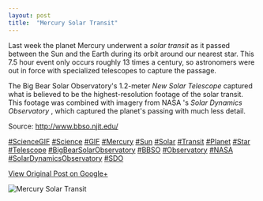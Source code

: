 ```yaml
---
layout: post
title:  "Mercury Solar Transit"
---
```


Last week the planet Mercury underwent a _solar transit_ as it passed between
the Sun and the Earth during its orbit around our nearest star. This 7.5 hour
event only occurs roughly 13 times a century, so astronomers were out in force
with specialized telescopes to capture the passage.  
  
The Big Bear Solar Observatory's 1.2-meter _New Solar Telescope_ captured what
is believed to be the highest-resolution footage of the solar transit. This
footage was combined with imagery from NASA 's _Solar Dynamics Observatory_ ,
which captured the planet's passing with much less detail.  
  
Source: <http://www.bbso.njit.edu/>  
  
[#ScienceGIF](https://plus.google.com/s/%23ScienceGIF/posts)
[#Science](https://plus.google.com/s/%23Science/posts)
[#GIF](https://plus.google.com/s/%23GIF/posts)
[#Mercury](https://plus.google.com/s/%23Mercury/posts)
[#Sun](https://plus.google.com/s/%23Sun/posts)
[#Solar](https://plus.google.com/s/%23Solar/posts)
[#Transit](https://plus.google.com/s/%23Transit/posts)
[#Planet](https://plus.google.com/s/%23Planet/posts)
[#Star](https://plus.google.com/s/%23Star/posts)
[#Telescope](https://plus.google.com/s/%23Telescope/posts)
[#BigBearSolarObservatory](https://plus.google.com/s/%23BigBearSolarObservatory/posts)
[#BBSO](https://plus.google.com/s/%23BBSO/posts)
[#Observatory](https://plus.google.com/s/%23Observatory/posts)
[#NASA](https://plus.google.com/s/%23NASA/posts)
[#SolarDynamicsObservatory](https://plus.google.com/s/%23SolarDynamicsObservatory/posts)
[#SDO](https://plus.google.com/s/%23SDO/posts)

[View Original Post on Google+](https://plus.google.com/+ColinSullender/posts/XQeJPyzKsga)

![Mercury Solar Transit](/assets/img/2016-05-16-Mercury-Solar-Transit.gif)
